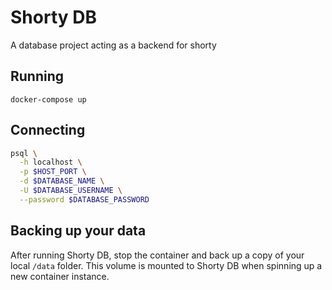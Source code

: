 # Shorty DB

A database project acting as a backend for shorty

## Running

```docker-compose up```

## Connecting

```sh
psql \
  -h localhost \
  -p $HOST_PORT \
  -d $DATABASE_NAME \
  -U $DATABASE_USERNAME \
  --password $DATABASE_PASSWORD
```

## Backing up your data

After running Shorty DB, stop the container and back up a copy of your local `/data` folder. This volume is mounted to Shorty DB when spinning up a new container instance.